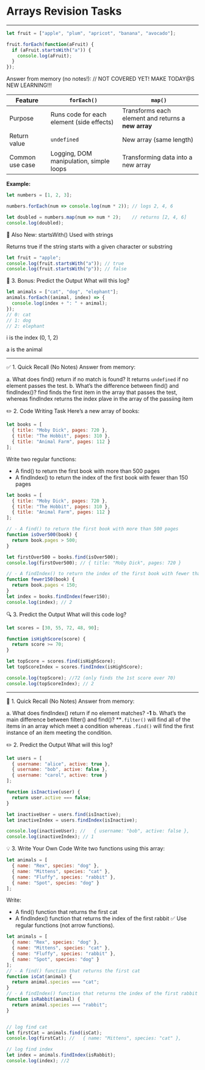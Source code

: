 # Arrays Revision Tasks

---

```js
let fruit = ["apple", "plum", "apricot", "banana", "avocado"];

fruit.forEach(function(aFruit) {
  if (aFruit.startsWith("a")) {
    console.log(aFruit);
  }
});
```

Answer from memory (no notes!): // NOT COVERED YET! MAKE TODAY@S NEW LEARNING!!!

| Feature         | `forEach()`                               | `map()`                                             |
| --------------- | ----------------------------------------- | --------------------------------------------------- |
| Purpose         | Runs code for each element (side effects) | Transforms each element and returns a **new array** |
| Return value    | `undefined`                               | New array (same length)                             |
| Common use case | Logging, DOM manipulation, simple loops   | Transforming data into a new array                  |

**Example:**
```js
let numbers = [1, 2, 3];

numbers.forEach(num => console.log(num * 2)); // logs 2, 4, 6

let doubled = numbers.map(num => num * 2);    // returns [2, 4, 6]
console.log(doubled);
```

📘 Also New: startsWith()
Used with strings

Returns true if the string starts with a given character or substring
```js
let fruit = "apple";
console.log(fruit.startsWith("a")); // true
console.log(fruit.startsWith("p")); // false
```


🧪 3. Bonus: Predict the Output
What will this log?
```js
let animals = ["cat", "dog", "elephant"];
animals.forEach((animal, index) => {
  console.log(index + ": " + animal);
});
// 0: cat  
// 1: dog  
// 2: elephant
```
i is the index (0, 1, 2)

a is the animal

---

✅ 1. Quick Recall (No Notes)
Answer from memory: 

a. What does find() return if no match is found?
   It returns `undefined` if no element passes the test.
b. What’s the difference between find() and findIndex()?
   find finds the first item in the array that passes the test, whereas findIndex returns the index plave in the array of the passiing item

 ✏️ 2. Code Writing Task
Here’s a new array of books:
```js
let books = [
  { title: "Moby Dick", pages: 720 },
  { title: "The Hobbit", pages: 310 },
  { title: "Animal Farm", pages: 112 }
];
```
Write two regular functions:
- A find() to return the first book with more than 500 pages
- A findIndex() to return the index of the first book with fewer than 150 pages
```js
let books = [
  { title: "Moby Dick", pages: 720 },
  { title: "The Hobbit", pages: 310 },
  { title: "Animal Farm", pages: 112 }
];

// - A find() to return the first book with more than 500 pages
function isOver500(book) {
  return book.pages > 500;
}

let firstOver500 = books.find(isOver500);
console.log(firstOver500); // { title: "Moby Dick", pages: 720 }

// - A findIndex() to return the index of the first book with fewer than 150 pages
function fewer150(book) {
  return book.pages < 150;
}
let index = books.findIndex(fewer150);
console.log(index); // 2
```

🔍 3. Predict the Output
What will this code log?
```js
let scores = [30, 55, 72, 48, 90];

function isHighScore(score) {
  return score >= 70;
}

let topScore = scores.find(isHighScore);
let topScoreIndex = scores.findIndex(isHighScore);

console.log(topScore); //72 (only finds the 1st score over 70)
console.log(topScoreIndex); // 2
```

---


🔁 1. Quick Recall (No Notes)
Answer from memory:

a. What does findIndex() return if no element matches?
   **-1**
b. What’s the main difference between filter() and find()?
   **`.filter()` will find all of the items in an array which meet a condition whereas `.find()` will find the first instance of an item meeting the condition.

✏️ 2. Predict the Output
What will this log?
```js
let users = [
  { username: "alice", active: true },
  { username: "bob", active: false },
  { username: "carol", active: true }
];

function isInactive(user) {
  return user.active === false;
}

let inactiveUser = users.find(isInactive);
let inactiveIndex = users.findIndex(isInactive);

console.log(inactiveUser); //   { username: "bob", active: false },
console.log(inactiveIndex); // 1
```

💡 3. Write Your Own Code
Write two functions using this array:
```js
let animals = [
  { name: "Rex", species: "dog" },
  { name: "Mittens", species: "cat" },
  { name: "Fluffy", species: "rabbit" },
  { name: "Spot", species: "dog" }
];
```
Write:
- A find() function that returns the first cat
- A findIndex() function that returns the index of the first rabbit
✅ Use regular functions (not arrow functions).
```js
let animals = [
  { name: "Rex", species: "dog" },
  { name: "Mittens", species: "cat" },
  { name: "Fluffy", species: "rabbit" },
  { name: "Spot", species: "dog" }
];
// - A find() function that returns the first cat
function isCat(animal) {
  return animal.species === "cat";
}
// - A findIndex() function that returns the index of the first rabbit
function isRabbit(animal) {
  return animal.species === "rabbit";
}


// log find cat
let firstCat = animals.find(isCat);
console.log(firstCat); //   { name: "Mittens", species: "cat" },

// log find index
let index = animals.findIndex(isRabbit);
console.log(index); //2

```